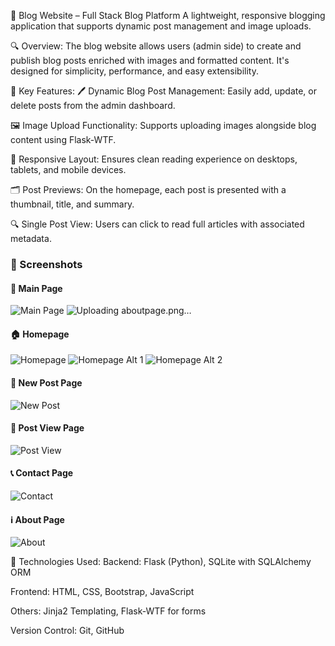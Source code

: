 📝 Blog Website – Full Stack Blog Platform
A lightweight, responsive blogging application that supports dynamic post management and image uploads.

🔍 Overview:
The blog website allows users (admin side) to create and publish blog posts enriched with images and formatted content. It's designed for simplicity, performance, and easy extensibility.

🌟 Key Features:
🖊️ Dynamic Blog Post Management: Easily add, update, or delete posts from the admin dashboard.

🖼️ Image Upload Functionality: Supports uploading images alongside blog content using Flask-WTF.

📱 Responsive Layout: Ensures clean reading experience on desktops, tablets, and mobile devices.

🗂️ Post Previews: On the homepage, each post is presented with a thumbnail, title, and summary.

🔍 Single Post View: Users can click to read full articles with associated metadata.

### 📸 Screenshots

#### 🧩 Main Page
![Main Page](static/image/screenshots/mainpage.png)
![Uploading aboutpage.png…]()

#### 🏠 Homepage
![Homepage](static/image/screenshots/homepage.png)
![Homepage Alt 1](static/image/screenshots/homepage1.png)
![Homepage Alt 2](static/image/screenshots/homepage2.png)

#### 📝 New Post Page
![New Post](static/image/screenshots/new-post.png)

#### 📄 Post View Page
![Post View](static/image/screenshots/post.png)

#### 📞 Contact Page
![Contact](static/image/screenshots/contactpage.png)

#### ℹ️ About Page
![About](static/image/screenshots/aboutpage.png)













🧰 Technologies Used:
Backend: Flask (Python), SQLite with SQLAlchemy ORM

Frontend: HTML, CSS, Bootstrap, JavaScript

Others: Jinja2 Templating, Flask-WTF for forms

Version Control: Git, GitHub
